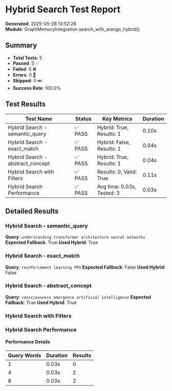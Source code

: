 # Hybrid Search Test Report

**Generated**: 2025-05-28 13:52:28  
**Module**: GraphMemoryIntegration.search_with_arango_hybrid()

## Summary

- **Total Tests**: 5
- **Passed**: 5 ✅
- **Failed**: 0 ❌
- **Errors**: 0 🚫
- **Skipped**: 0 ⏭️
- **Success Rate**: 100.0%

## Test Results

| Test Name | Status | Key Metrics | Duration |
|-----------|--------|-------------|----------|
| Hybrid Search - semantic_query | ✅ PASS | Hybrid: True, Results: 1 | 0.10s |
| Hybrid Search - exact_match | ✅ PASS | Hybrid: False, Results: 1 | 0.04s |
| Hybrid Search - abstract_concept | ✅ PASS | Hybrid: True, Results: 1 | 0.04s |
| Hybrid Search with Filters | ✅ PASS | Results: 0, Valid: True | 0.11s |
| Hybrid Search Performance | ✅ PASS | Avg time: 0.03s, Tested: 3 | 0.03s |

## Detailed Results

### Hybrid Search - semantic_query
**Query**: `understanding transformer architecture neural networks`
**Expected Fallback**: True
**Used Hybrid**: True

### Hybrid Search - exact_match
**Query**: `reinforcement learning PPO`
**Expected Fallback**: False
**Used Hybrid**: False

### Hybrid Search - abstract_concept
**Query**: `consciousness emergence artificial intelligence`
**Expected Fallback**: True
**Used Hybrid**: True

### Hybrid Search with Filters

### Hybrid Search Performance

#### Performance Details
| Query Words | Duration | Results |
|-------------|----------|----------|
| 1 | 0.03s | 0 |
| 4 | 0.03s | 2 |
| 8 | 0.03s | 2 |

